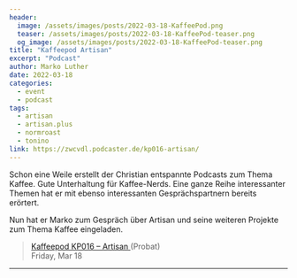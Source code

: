 ```yaml
---
header:
  image: /assets/images/posts/2022-03-18-KaffeePod.png
  teaser: /assets/images/posts/2022-03-18-KaffeePod-teaser.png
  og_image: /assets/images/posts/2022-03-18-KaffeePod-teaser.png
title: "Kaffeepod Artisan"
excerpt: "Podcast"
author: Marko Luther
date: 2022-03-18
categories:
  - event
  - podcast
tags: 
  - artisan
  - artisan.plus
  - normroast
  - tonino
link: https://zwcvdl.podcaster.de/kp016-artisan/
---
```


Schon eine Weile erstellt der Christian entspannte Podcasts zum Thema Kaffee. Gute Unterhaltung für Kaffee-Nerds. Eine ganze Reihe interessanter Themen hat er mit ebenso interessanten Gesprächspartnern bereits erörtert.

Nun hat er Marko zum Gespräch über Artisan und seine weiteren Projekte zum Thema Kaffee eingeladen.


> <a href="https://zwcvdl.podcaster.de/kp016-artisan/" target="_blank">Kaffeepod KP016 – Artisan </a> (Probat)   
Friday, Mar 18

---
